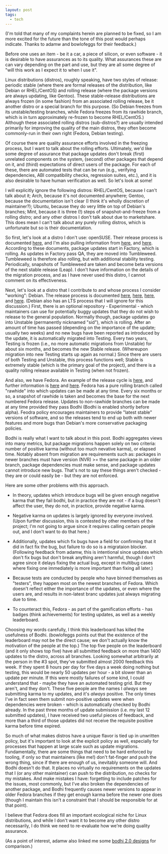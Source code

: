 ```yaml
---
layout: post
tags:
  - tech
---
```


(I'm told that many of my complaints herein are planned to be fixed, so I am
more excited for the future than the tone of this post would perhaps
indicate.  Thanks to adamw and bowlofeggs for their feedback.)

Before one uses an item - be it a car, a piece of silicon, or even software -
it is desirable to have assurances as to its quality.  What assurances these
are can vary depending on the part and use, but they are all some degree of
"will this work as I expect it to when I use it".

Linux distributions (distros), roughly speaking, have two styles of release:
periodic stable (where there are formal releases of the distribution, like
Debian or RHEL/CentOS) and rolling release (where the package versions are
always updating, like Gentoo).  These stable-release distributions are always
frozen (in some fashion) from an associated rolling release, be it another
distro or a special branch for this purpose.  (So Debian freezes from its
unstable/testing branches, while Fedora freezes from its rawhide branch, which
is in turn approximately re-frozen to become RHEL/CentOS.)  Although these
associated rolling distros (sub-distros?) are usually intended primarily for
improving the quality of the main distros, they often become commonly-run in
their own right (Fedora, Debian testing).

Of course there are quality assurance efforts involved in the freezing
process, but I want to talk about the rolling efforts.  Ultimately, we'd like
some degree of assurance that package updates don't break (first) unrelated
components on the system, (second) other packages that depend on it, and
(third) expectations of direct users of the package.  For each of these, there
are automated tests that can be run (e.g., verifying dependencies, ABI
compatibility checks, regression suites, etc.), and it is also desirable to
have human verification as well.  So let's look at some!

I will explicitly ignore the following distros: RHEL/CentOS, because I can't
talk about it; Arch, because it's not documented anywhere; Gentoo, because the
documentation isn't clear (I think it's wholly discretion of maintainer?);
Ubuntu, because they do very little on top of Debian's branches; Mint, because
it is three (!) steps of snapshot-and-freeze from a rolling distro; and any
other distros I don't talk about due to marketshare.  This does mean I can't
talk about any purely rolling distros, which is unfortunate but so is their
documentation.

So first, let's look at a distro I don't use: openSUSE.  Their release process
is documented [here](https://en.opensuse.org/openSUSE:Release_process), and
I'm also pulling information from
[here](https://en.opensuse.org/Portal:Factory),
and [here](https://en.opensuse.org/Portal:Tumbleweed).  According to these
documents, package updates start in Factory, which is rolling.  As updates in
Factory pass QA, they are moved into Tumbleweed.  Tumbleweed is therefore also
rolling, but with additional stability testing.  Periodically, snapshots of
Tumbleweed are taken and become beta versions of the next stable release
(Leap).  I don't have information on the details of the migration process, and
as I have never used this distro, I cannot comment on its effectiveness.

Next, let's look at a distro that I contribute to and whose process I consider
"working": Debian.  The release process is documented
[here](https://wiki.debian.org/DebianUnstable),
[here](https://wiki.debian.org/DebianTesting),
[here](https://wiki.debian.org/DebianExperimental), and
[here](https://wiki.debian.org/DebianStable).  (Debian also has an LTS process
that I will ignore for this discussion.)  First, there is an optional
repository - Experimental - which maintainers can use for potentially buggy
updates that they do not wish to release to the general population.  Normally
though, package updates go into Unstable (permanently nicknamed "sid"), which
is rolling.  After an amount of time has passed (depending on the importance
of the update; usually two weeks) and no new bugs have been reported as
introduced by the update, it is automatically migrated into Testing.  Every
two years, Testing is frozen (i.e., no more automatic migrations from
Unstable) for about six months, and becomes the new Stable release.
(Whereupon migration into new Testing starts up again as normal.)  Since there
are users of both Testing and Unstable, this process functions well; Stable is
extremely stable (which is the primary goal of the project), and there is a
quality rolling release available in Testing (when not frozen).

And also, we have Fedora.  An example of the release cycle is
[here](https://fedoraproject.org/wiki/Releases/24/Schedule), and further
information is [here](https://fedoraproject.org/wiki/Releases/Rawhide) and
[here](https://fedoraproject.org/wiki/Bodhi).  Fedora has a pure rolling
branch called "rawhide" into which updates can be made at any time.  Every six
months or so, a snapshot of rawhide is taken and becomes the base for the next
numbered Fedora release.  Updates to non-rawhide branches can be made at any
time provided they pass Bodhi (Bodhi is enabled shortly before alpha).  Feodra
policy encourages maintainers to provide "latest stable" versions of software,
and so the releases tend to end up both with newer features and more bugs than
Debian's more conservative packaging policies.

Bodhi is really what I want to talk about in this post.  Bodhi aggregates
views into many metrics, but package migrations happen solely on two criteria:
number of positive karma (without too much nevative karma), or elapsed time.
Notably absent from migration are requirements such as: packages in newer
branches must have version (NVR) >= the same package in an older branch,
package dependencies must make sense, and package updates cannot introduce new
bugs.  That's not to say these things aren't checked - they are or could
easily be - but they are not enforced.

Here are some other problems with this approach.

- In theory, updates which introduce bugs will be given enough negative karma
  that they fail bodhi, but in practice they are not - if a bug doesn't affect
  the user, they do not, in practice, provide negative karma.

- Negative karma on updates is largely ignored by everyone involved.  (Upon
  further discussion, this is contested by other members of the project; I'm
  not going to argue since it requires calling certain people out, and I don't
  want to do that here.)

- Additionally, updates which fix bugs have a field for confirming that it did
  in fact fix the bug, but failure to do so is a migrataion blocker.
  (Following feedback from adamw, this is intentional since updates which
  don't fix bugs but don't break anything aren't harmful, though I don't agree
  since it delays fixing the actual bug, except in multibug cases where fixing
  one immediately is more important than fixing all later.)

- Because tests are conducted by people who have binned themselves as
  "testers", they happen most on the newest branches of Fedora.  Which doesn't
  reflect either the importance of the updates, or even where the users are,
  and results in non-latest branc updates just always migrating due to time.

- To counteract this, Fedora - as part of the gamification efforts - has
  badges (think achievements) for testing updates, as well as a weekly
  leaderboard.

Choosing my words carefully, I think this leaderboard has killed the
usefulness of Bodhi.  (bowlofeggs points out that the existence of the
leaderboard may not be the direct cause; we don't actually know the motivation
of the people at the top.)  The top five people on the leaderboard (and it
only shows top five) have all submitted feedback on more than 1400 updates to
the distro, across all branches.  Looking somewhat arbitrarily at the person
in the #3 spot, they've submitted almost 2000 feedback this week.  If they
spent 8 hours per day for five days a week doing nothing but testing, this
would be nearly 50 updates per hour - a bit slower than an update per minute.
If this were mostly failures of some kind, I could understand that - maybe
they have an automated testing grid.  But they aren't, and they don't.  These
five people are the names I *always* see submitting karma to my updates, and
it's *always* positive.  The only times I've in fact seen them submit
non-positive updates were when dependencies were broken - which is
automatically checked by Bodhi already.  In the past three months of update
submission (i.e. my last 12 submitted updates), I have received two useful
pieces of feedback, and more than a third of those updates did not receive the
requisite positive karma before time expired.

So much of what makes distros have a unique flavor is tied up in unwritten
policy, but it's important to look at the explicit policy as well, especially
for processes that happen at large scale such as update migrations.
Fundamentally, there are some things that need to be hard enforced by tooling,
if only so that maintainers (like me!) don't fat-finger and push the wrong
thing, since if there are enough of us, inevitably someone will.  And Bodhi
doesn't do that.  It places no virtually no requirements on the updates that I
(or any other maintainer) can push to the distribution, no checks for my
mistakes.  And make mistakes I have: forgetting to include patches for the
issues, most commonly, but I've also broken the dependencies of another
package, and Bodhi frequently causes newer versions to appear in older Fedora
branches if they get enough karma before the newer one does (though I maintain
this isn't a constraint that I should be responsible for at that point).

I believe that Fedora does fill an important ecological niche for Linux
distributions, and while I don't want it to become any other distro
necessarily, I do think we need to re-evaluate how we're doing quality
assurance.

(As a point of interest, adamw also linked me some
[bodhi 2.0 designs](https://lists.fedoraproject.org/pipermail/devel/2011-November/159874.html)
for comparison.)

